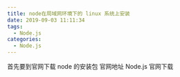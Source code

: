 ```yaml
---
title: node在局域网环境下的 linux 系统上安装
date: 2019-09-03 11:11:34
tags:
  - Node.js
categories:
  - Node.js
---
```


首先要到官网下载 node 的安装包
官网地址 <a herf="https://nodejs.org/zh-cn/download/" >Node.js 官网下载</a>
